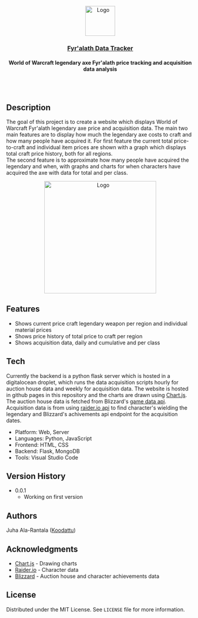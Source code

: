 <div align="center">
    <br />
    <img src="https://i.imgur.com/kOhczFq.png" alt="Logo" width="80" height="80">

  <h3 align="center"><a href="https://fyralath.koodattu.dev">Fyr'alath Data Tracker</a></h3>
  <h4 align="center">World of Warcraft legendary axe Fyr'alath price tracking and acquisition data analysis</h4>
    <br />
    <br />
</div>

## Description

The goal of this project is to create a website which displays World of Warcraft Fyr'alath legendary axe price and acquisition data. 
The main two main features are to display how much the legendary axe costs to craft and how many people have acquired it. 
For first feature the current total price-to-craft and individual item prices are shown with a graph which displays total craft price history, both for all regions.  
The second feature is to approximate how many people have acquired the legendary and when, with graphs and charts for when characters have acquired the axe with data for total and per class.

<div align="center">
    <img src="https://i.imgur.com/5jYLyf5.png" alt="Logo" height="300">
</div>

## Features

- Shows current price craft legendary weapon per region and individual material prices
- Shows price history of total price to craft per region
- Shows acquisition data, daily and cumulative and per class

## Tech

Currently the backend is a python flask server which is hosted in a digitalocean droplet, which runs the data acquisition scripts hourly for auction house data and weekly for acquisition data. The website is hosted in github pages in this repository and the charts are drawn using [Chart.js](https://www.chartjs.org/). The auction house data is fetched from Blizzard's [game data api](https://develop.battle.net/documentation/world-of-warcraft/game-data-apis). Acquisition data is from using [raider.io api](https://raider.io/api) to find character's wielding the legendary and Blizzard's achivements api endpoint for the acquisition dates. 

- Platform: Web, Server
- Languages: Python, JavaScript
- Frontend: HTML, CSS
- Backend: Flask, MongoDB
- Tools: Visual Studio Code

## Version History

- 0.0.1
    - Working on first version

## Authors

Juha Ala-Rantala ([Koodattu](https://github.com/Koodattu/))

## Acknowledgments

* [Chart.js](https://www.chartjs.org/) - Drawing charts
* [Raider.io](https://raider.io/) - Character data
* [Blizzard](https://develop.battle.net/) - Auction house and character achievements data

## License

Distributed under the MIT License. See `LICENSE` file for more information.
